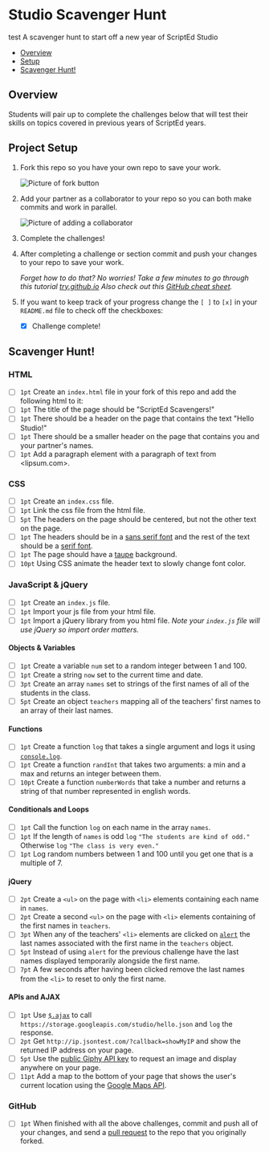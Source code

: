 # Studio Scavenger Hunt
test
A scavenger hunt to start off a new year of ScriptEd Studio

- [Overview](#overview)
- [Setup](#project-setup)
- [Scavenger Hunt!](#scavenger-hunt)

## Overview
Students will pair up to complete the challenges below that will test their
skills on topics covered in previous years of ScriptEd years.

## Project Setup

1. Fork this repo so you have your own repo to save your work.

   ![Picture of fork button](img/fork.png)
   
1. Add your partner as a collaborator to your repo so you can both make commits
   and work in parallel.

   ![Picture of adding a collaborator](img/collab.png)

1. Complete the challenges!
1. After completing a challenge or section commit and push your changes to your
   repo to save your work.

   _Forget how to do that? No worries! Take a few minutes to go through this
   tutorial [try.github.io] Also check out this [GitHub cheat sheet]._

1. If you want to keep track of your progress change the `[ ]` to `[x]` in your
   `README.md` file to check off the checkboxes:
   - [x] Challenge complete!

## Scavenger Hunt!

### HTML

- [ ] `1pt` Create an `index.html` file in your fork of this repo and add the
  following html to it:
- [ ] `1pt` The title of the page should be "ScriptEd Scavengers!"
- [ ] `1pt` There should be a header on the page that contains the text "Hello
  Studio!"
- [ ] `1pt` There should be a smaller header on the page that contains you and your
  partner's names.
- [ ] `1pt` Add a paragraph element with a paragraph of text from <lipsum.com>.

### CSS

- [ ] `1pt` Create an `index.css` file.
- [ ] `1pt` Link the css file from the html file.
- [ ] `5pt` The headers on the page should be centered, but not the other text on the
  page.
- [ ] `1pt` The headers should be in a [sans serif font] and the rest of the text
  should be a [serif font].
- [ ] `1pt` The page should have a [taupe] background.
- [ ] `10pt` Using CSS animate the header text to slowly change font color.

### JavaScript & jQuery

- [ ] `1pt` Create an `index.js` file.
- [ ] `1pt` Import your js file from your html file.
- [ ] `1pt` Import a jQuery library from you html file. _Note your `index.js` file
  will use jQuery so import order matters._

#### Objects & Variables

- [ ] `1pt` Create a variable `num` set to a random integer between 1 and 100.
- [ ] `1pt` Create a string `now` set to the current time and date.
- [ ] `3pt` Create an array `names` set to strings of the first names of all of
  the students in the class.
- [ ] `5pt` Create an object `teachers` mapping all of the teachers' first names
  to an array of their last names.

#### Functions

- [ ] `1pt` Create a function `log` that takes a single argument and logs it
  using [`console.log`].
- [ ] `1pt` Create a function `randInt` that takes two arguments: a min and a
  max and returns an integer between them.
- [ ] `10pt` Create a function `numberWords` that take a number and returns a
  string of that number represented in english words.

#### Conditionals and Loops

- [ ] `1pt` Call the function `log` on each name in the array `names`.
- [ ] `1pt` If the length of `names` is odd `log` `"The students are kind of
  odd."` Otherwise `log` `"The class is very even."`
- [ ] `1pt` Log random numbers between 1 and 100 until you get one that is a
  multiple of 7.

#### jQuery

- [ ] `2pt` Create a `<ul>` on the page with `<li>` elements containing each
  name in `names`.
- [ ] `2pt` Create a second `<ul>` on the page with `<li>` elements containing
  of the first names in `teachers`.
- [ ] `3pt` When any of the teachers' `<li>` elements are clicked on [`alert`]
  the last names associated with the first name in the `teachers` object.
- [ ] `5pt` Instead of using `alert` for the previous challenge have the last
  names displayed temporarily alongside the first name.
- [ ] `7pt` A few seconds after having been clicked remove the last names from
  the `<li>` to reset to only the first name.

#### APIs and AJAX

- [ ] `1pt` Use [`$.ajax`] to call
  `https://storage.googleapis.com/studio/hello.json` and `log` the response.
- [ ] `2pt` Get `http://ip.jsontest.com/?callback=showMyIP` and show the
  returned IP address on your page.
- [ ] `5pt` Use the [public Giphy API key] to request an image and display
  anywhere on your page.
- [ ] `11pt` Add a map to the bottom of your page that shows the user's current
  location using the [Google Maps API].

### GitHub

- [ ] `1pt` When finished with all the above challenges, commit and push all of
  your changes, and send a [pull request] to the repo that you originally
  forked.



[try.github.io]: https://try.github.io
[GitHub cheat sheet]: https://education.github.com/git-cheat-sheet-education.pdf
[sans serif font]: https://en.wikipedia.org/wiki/sans-serif
[serif font]: https://en.wikipedia.org/wiki/serif
[taupe]: https://en.wikipedia.org/wiki/taupe
[pull request]: https://help.github.com/articles/creating-a-pull-request/
[`console.log`]: https://developer.mozilla.org/en-US/docs/Web/API/Console/log
[`alert`]: https://developer.mozilla.org/en-US/docs/Web/API/Window/alert
[`$.ajax`]: http://api.jquery.com/jquery.ajax/
[public Giphy API key]: https://giphy.api-docs.io/1.0/welcome
[Google Maps API]: https://developers.google.com/maps/documentation/javascript/geolocation
